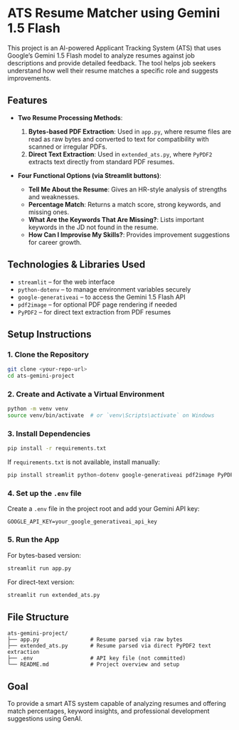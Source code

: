# ATS Resume Matcher using Gemini 1.5 Flash

This project is an AI-powered Applicant Tracking System (ATS) that uses Google’s Gemini 1.5 Flash model to analyze resumes against job descriptions and provide detailed feedback. The tool helps job seekers understand how well their resume matches a specific role and suggests improvements.

## Features

- **Two Resume Processing Methods**:
  1. **Bytes-based PDF Extraction**: Used in `app.py`, where resume files are read as raw bytes and converted to text for compatibility with scanned or irregular PDFs.
  2. **Direct Text Extraction**: Used in `extended_ats.py`, where `PyPDF2` extracts text directly from standard PDF resumes.

- **Four Functional Options (via Streamlit buttons)**:
  - **Tell Me About the Resume**: Gives an HR-style analysis of strengths and weaknesses.
  - **Percentage Match**: Returns a match score, strong keywords, and missing ones.
  - **What Are the Keywords That Are Missing?**: Lists important keywords in the JD not found in the resume.
  - **How Can I Improvise My Skills?**: Provides improvement suggestions for career growth.

## Technologies & Libraries Used

- `streamlit` – for the web interface
- `python-dotenv` – to manage environment variables securely
- `google-generativeai` – to access the Gemini 1.5 Flash API
- `pdf2image` – for optional PDF page rendering if needed
- `PyPDF2` – for direct text extraction from PDF resumes

## Setup Instructions

### 1. Clone the Repository

```bash
git clone <your-repo-url>
cd ats-gemini-project
```

### 2. Create and Activate a Virtual Environment

```bash
python -m venv venv
source venv/bin/activate  # or `venv\Scripts\activate` on Windows
```

### 3. Install Dependencies

```bash
pip install -r requirements.txt
```

If `requirements.txt` is not available, install manually:

```bash
pip install streamlit python-dotenv google-generativeai pdf2image PyPDF2
```

### 4. Set up the `.env` file

Create a `.env` file in the project root and add your Gemini API key:

```
GOOGLE_API_KEY=your_google_generativeai_api_key
```

### 5. Run the App

For bytes-based version:

```bash
streamlit run app.py
```

For direct-text version:

```bash
streamlit run extended_ats.py
```

## File Structure

```
ats-gemini-project/
├── app.py                # Resume parsed via raw bytes
├── extended_ats.py       # Resume parsed via direct PyPDF2 text extraction
├── .env                  # API key file (not committed)
└── README.md             # Project overview and setup
```

## Goal

To provide a smart ATS system capable of analyzing resumes and offering match percentages, keyword insights, and professional development suggestions using GenAI.
